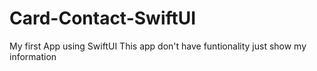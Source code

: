 # Card-Contact-SwiftUI
My first App using SwiftUI
This app don't have funtionality just show my information
